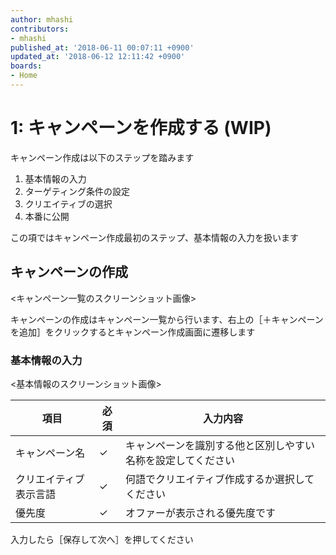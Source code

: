```yaml
---
author: mhashi
contributors:
- mhashi
published_at: '2018-06-11 00:07:11 +0900'
updated_at: '2018-06-12 12:11:42 +0900'
boards:
- Home
---
```


# 1: キャンペーンを作成する (WIP)

キャンペーン作成は以下のステップを踏みます
1. 基本情報の入力
2. ターゲティング条件の設定
3. クリエイティブの選択
4. 本番に公開

この項ではキャンペーン作成最初のステップ、基本情報の入力を扱います

## キャンペーンの作成
<キャンペーン一覧のスクリーンショット画像>

キャンペーンの作成はキャンペーン一覧から行います、右上の［＋キャンペーンを追加］をクリックするとキャンペーン作成画面に遷移します


### 基本情報の入力
<基本情報のスクリーンショット画像>


項目|必須 | 入力内容
|-----|-----|-----|
キャンペーン名 |✓|キャンペーンを識別する他と区別しやすい名称を設定してください
クリエイティブ表示言語 | ✓| 何語でクリエイティブ作成するか選択してください
優先度 |✓| オファーが表示される優先度です

入力したら［保存して次へ］を押してください
